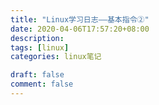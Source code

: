 ```yaml
---
title: "Linux学习日志——基本指令②"
date: 2020-04-06T17:57:20+08:00
description:
tags: [linux]
categories: linux笔记

draft: false
comment: false
---
```


